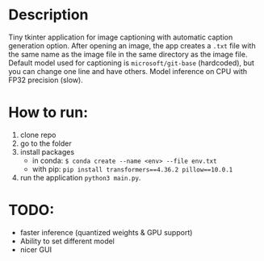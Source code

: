 # Description
Tiny tkinter application for image captioning with automatic caption generation option. After opening an image, the app creates a `.txt` file with the same name as the image file in the same directory as the image file.
Default model used for captioning is `microsoft/git-base` (hardcoded), but you can change one line and have others. Model inference on CPU with FP32 precision (slow).

# How to run:
1. clone repo
2. go to the folder
3. install packages
   - in conda: `$ conda create --name <env> --file env.txt`
   - with pip: `pip install transformers==4.36.2 pillow==10.0.1`
5. run the application `python3 main.py`.

# TODO:
- faster inference (quantized weights & GPU support)
- Ability to set different model
- nicer GUI
